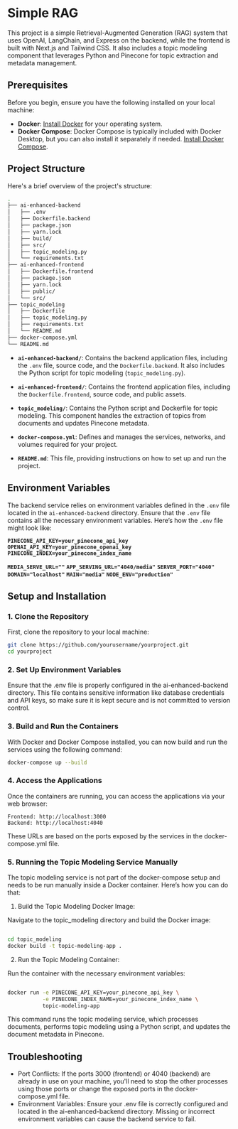 # Simple RAG

This project is a simple Retrieval-Augmented Generation (RAG) system that uses OpenAI, LangChain, and Express on the backend, while the frontend is built with Next.js and Tailwind CSS. It also includes a topic modeling component that leverages Python and Pinecone for topic extraction and metadata management.

## Prerequisites

Before you begin, ensure you have the following installed on your local machine:

- **Docker**: [Install Docker](https://docs.docker.com/get-docker/) for your operating system.
- **Docker Compose**: Docker Compose is typically included with Docker Desktop, but you can also install it separately if needed. [Install Docker Compose](https://docs.docker.com/compose/install/).

## Project Structure

Here's a brief overview of the project's structure:

```bash
.
├── ai-enhanced-backend
│   ├── .env
│   ├── Dockerfile.backend
│   ├── package.json
│   ├── yarn.lock
│   ├── build/
│   ├── src/
│   ├── topic_modeling.py
│   └── requirements.txt
├── ai-enhanced-frontend
│   ├── Dockerfile.frontend
│   ├── package.json
│   ├── yarn.lock
│   ├── public/
│   └── src/
├── topic_modeling
│   ├── Dockerfile
│   ├── topic_modeling.py
│   ├── requirements.txt
│   └── README.md
├── docker-compose.yml
└── README.md

```

- **`ai-enhanced-backend/`**: Contains the backend application files, including the `.env` file, source code, and the `Dockerfile.backend`. It also includes the Python script for topic modeling (`topic_modeling.py`).
- **`ai-enhanced-frontend/`**: Contains the frontend application files, including the `Dockerfile.frontend`, source code, and public assets.
- **`topic_modeling/`**: Contains the Python script and Dockerfile for topic modeling. This component handles the extraction of topics from documents and updates Pinecone metadata.

- **`docker-compose.yml`**: Defines and manages the services, networks, and volumes required for your project.
- **`README.md`**: This file, providing instructions on how to set up and run the project.

## Environment Variables

The backend service relies on environment variables defined in the `.env` file located in the `ai-enhanced-backend` directory. Ensure that the `.env` file contains all the necessary environment variables. Here’s how the `.env` file might look like:

**`PINECONE_API_KEY=your_pinecone_api_key`** **`OPENAI_API_KEY=your_pinecone_openai_key`** **`PINECONE_INDEX=your_pinecone_index_name`**

**`MEDIA_SERVE_URL=""`**
**`APP_SERVING_URL="4040/media"`**
**`SERVER_PORT="4040"`**
**`DOMAIN="localhost"`**
**`MAIN="media"`**
**`NODE_ENV="production"`**

## Setup and Installation

### 1. Clone the Repository

First, clone the repository to your local machine:

```bash
git clone https://github.com/yourusername/yourproject.git
cd yourproject
```

### 2. Set Up Environment Variables

Ensure that the .env file is properly configured in the ai-enhanced-backend directory. This file contains sensitive information like database credentials and API keys, so make sure it is kept secure and is not committed to version control.

### 3. Build and Run the Containers

With Docker and Docker Compose installed, you can now build and run the services using the following command:

```bash
docker-compose up --build

```

### 4. Access the Applications

Once the containers are running, you can access the applications via your web browser:

    Frontend: http://localhost:3000
    Backend: http://localhost:4040

These URLs are based on the ports exposed by the services in the docker-compose.yml file.

### 5. Running the Topic Modeling Service Manually

The topic modeling service is not part of the docker-compose setup and needs to be run manually inside a Docker container. Here’s how you can do that:

1. Build the Topic Modeling Docker Image:

Navigate to the topic_modeling directory and build the Docker image:

```bash

cd topic_modeling
docker build -t topic-modeling-app .
```

2. Run the Topic Modeling Container:

Run the container with the necessary environment variables:

```bash

docker run -e PINECONE_API_KEY=your_pinecone_api_key \
           -e PINECONE_INDEX_NAME=your_pinecone_index_name \
           topic-modeling-app
```

This command runs the topic modeling service, which processes documents, performs topic modeling using a Python script, and updates the document metadata in Pinecone.

## Troubleshooting

- Port Conflicts: If the ports 3000 (frontend) or 4040 (backend) are already in use on your machine, you'll need to stop the other processes using those ports or change the exposed ports in the docker-compose.yml file.
- Environment Variables: Ensure your .env file is correctly configured and located in the ai-enhanced-backend directory. Missing or incorrect environment variables can cause the backend service to fail.
